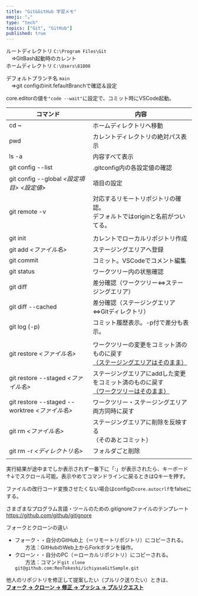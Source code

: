 ```yaml
---
title: "Git&GitHub 学習メモ"
emoji: "☕"
type: "tech"
topics: ["Git", "GitHub"]
published: true
---
```


ルートディレクトリ `C:\Program Files\Git`<br>
　⇒GitBash起動時のカレント<br>
ホームディレクトリ `C:\Users\81808`

デフォルトブランチ名 `main`<br>
　⇒git configのinit.fefaultBranchで確認＆設定

core.editorの値を`"code --wait"`に設定で、コミット時にVSCode起動。

| コマンド | 内容 |
| --- | --- |
| cd ~ | ホームディレクトリへ移動 |
| pwd | カレントディレクトリの絶対パス表示 |
| ls -a | 内容すべて表示 |
| git config --list | .gitconfig内の各設定値の確認 |
| git config --global _<設定項目>_ _<設定値>_ | 項目の設定 |
| git remote -v | 対応するリモートリポジトリの確認。<br>デフォルトではoriginと名前がついてる。 |
|  |  |
| git init | カレントでローカルリポジトリ作成 |
| git add _<ファイル名>_ | ステージングエリアへ登録 |
| git commit | コミット。VSCodeでコメント編集 |
| git status | ワークツリー内の状態確認 |
| git diff | 差分確認（ワークツリー⇔ステージングエリア） |
| git diff --cached | 差分確認（ステージングエリア⇔Gitディレクトリ） |
| git log (-p) | コミット履歴表示。-p付で差分も表示。 |
|  |  |
| git restore _<ファイル名>_ | ワークツリーの変更をコミット済のものに戻す<br><u>（ステージングエリアはそのまま）</u> |
| git restore --staged _<ファイル名>_ | ステージングエリアにaddした変更をコミット済のものに戻す<br><u>（ワークツリーはそのまま）</u> |
| git restore --staged --worktree _<ファイル名>_ | ワークツリー・ステージングエリア両方同時に戻す |
| git rm _<ファイル名>_ | ステージングエリアに削除を反映する<br>（そのあとコミット） |
| git rm -r _<ディレクトリ名>_ | フォルダごと削除 |
|  |  |

実行結果が途中までしか表示されず一番下に「:」が表示されたら、キーボード↑↓でスクロール可能。表示やめてコマンドラインに戻るときはQキーを押す。

ファイルの改行コード変換させたくない場合はconfigの`core.autocrlf`をfalseにする。

さまざまなプログラム言語・ツールのための.gitignoreファイルのテンプレート<br>
https://github.com/github/gitignore

フォークとクローンの違い

- フォーク・・自分のGitHub上（＝リモートリポジトリ）にコピーされる。  
　　方法：GitHubのWeb上からForkボタンを操作。
- クローン・・自分のPC（＝ローカルリポジトリ）にコピーされる。  
　　方法：コマンド`git clone git@github.com:ReoTokeshi/ichiyasaGitSample.git`

他人のリポジトリを修正して提案したい（プルリク送りたい）ときは、  
<u>**フォーク → クローン → 修正 → プッシュ → プルリクエスト**</u>

